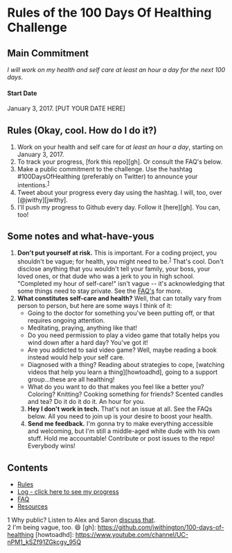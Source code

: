 # Rules of the 100 Days Of Healthing Challenge

## Main Commitment
*I will work on my health and self care at least an hour a day for the next 100 days.*

#### Start Date
January 3, 2017. [PUT YOUR DATE HERE]

## Rules (Okay, cool. How do I do it?)

1. Work on your health and self care for *at least an hour a day*, starting on January 3, 2017.
2. To track your progress, [fork this repo][gh]. Or consult the FAQ's below.
3. Make a public commitment to the challenge. Use the hashtag #100DaysOfHealthing (preferably on Twitter) to announce your intentions.<sup>[1](#myfootnote1)</sup>
4. Tweet about your progress every day using the hashtag. I will, too, over [@jwithy][jwithy].
5. I'll push my progress to Github every day. Follow it [here][gh]. You can, too!

## Some notes and what-have-yous

1. **Don't put yourself at risk.** This is important. For a coding project, you shouldn't be vague; for health, you might need to be.<sup>[1](#myfootnote2)</sup> That's cool. Don't disclose anything that you wouldn't tell your family, your boss, your loved ones, or that dude who was a jerk to you in high school. "Completed my hour of self-care!" isn't vague -- it's acknowledging that some things need to stay private. See the [FAQ's](FAQ.md) for more.
2. **What constitutes self-care and health?** Well, that can totally vary from person to person, but here are some ways I think of it:
	- Going to the doctor for something you've been putting off, or that requires ongoing attention.
	- Meditating, praying, anything like that!
	- Do you need permission to play a video game that totally helps you wind down after a hard day? You've got it!
	- Are you addicted to said video game? Well, maybe reading a book instead would help your self care.
	- Diagnosed with a thing? Reading about strategies to cope, [watching videos that help you learn a thing][howtoadhd], going to a support group...these are all healthing!
	- What do you want to do that makes you feel like a better you? Coloring? Knitting? Cooking something for friends? Scented candles and tea? Do it do it do it. An hour for you.
	3. **Hey I don't work in tech.** That's not an issue at all. See the FAQs below. All you need to join up is your desire to boost your health.
	4. **Send me feedback.** I'm gonna try to make everything accessible and welcoming, but I'm still a middle-aged white dude with his own stuff. Hold me accountable! Contribute or post issues to the repo! Everybody wins!

## Contents
* [Rules](rules.md)
* [Log - click here to see my progress](Participants)
* [FAQ](FAQ.md)
* [Resources](resources.md)

<a name="myfootnote1">1</a> Why public?  Listen to Alex and Saron [discuss that](http://www.codenewbie.org/podcast/100-days-of-code).  
<a name="myfootnote2">2</a> I'm being vague, too. 😄
[gh]: https://github.com/jwithington/100-days-of-healthing
[howtoadhd]: https://www.youtube.com/channel/UC-nPM1_kSZf91ZGkcgy_95Q
